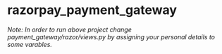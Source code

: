 # razorpay_payment_gateway
<i> Note: In order to run above project change payment_gateway/razor/views.py by assigning your personal details to some varables.</i>  
